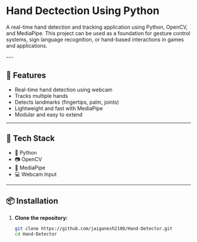 <h1>Hand Dectection Using Python</h1>
<p>A real-time hand detection and tracking application using Python, OpenCV, and MediaPipe. This project can be used as a foundation for gesture control systems, sign language recognition, or hand-based interactions in games and applications.</p>
---

## 🚀 Features

- Real-time hand detection using webcam
- Tracks multiple hands
- Detects landmarks (fingertips, palm, joints)
- Lightweight and fast with MediaPipe
- Modular and easy to extend

---

## 🧰 Tech Stack

- 🐍 Python
- 📷 OpenCV
- 🧠 MediaPipe
- 💻 Webcam Input

---

## 📦 Installation

1. **Clone the repository:**
   ```bash
   git clone https://github.com/jaiganesh2108/Hand-Detector.git
   cd Hand-Detector
